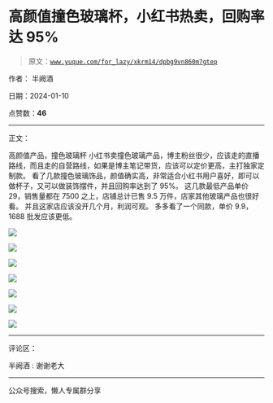 # 高颜值撞色玻璃杯，小红书热卖，回购率达 95%

> 原文：[`www.yuque.com/for_lazy/xkrm14/dpbg9vn860m7gtep`](https://www.yuque.com/for_lazy/xkrm14/dpbg9vn860m7gtep)

作者： 半阙酒

日期：2024-01-10

点赞数：**46**

* * *

正文：

高颜值产品，撞色玻璃杯 小红书卖撞色玻璃产品，博主粉丝很少，应该走的直播路线，而且走的自营路线，如果是博主笔记带货，应该可以定价更高，主打独家定制款。
看了几款撞色玻璃饰品，颜值确实高，非常适合小红书用户喜好，即可以做杯子，又可以做装饰摆件，并且回购率达到了 95%。
这几款最低产品单价 29，销售量都在 7500 之上，店铺总计已售 9.5 万件，店家其他玻璃产品也很好看。 并且这家店应该没开几个月，利润可观。
多多看了一个同款，单价 9.9，1688 批发应该更低。

![](img/b683fe06430c18fb2de77d7e1bd27103.png)

![](img/23439e1dba448eb6cfdc6caf2d05ad25.png)

![](img/c1342721b25bcf900ff177e7c7676717.png)

![](img/b42cd8879d2d8b81ed5b7bc05a4b9aaa.png)

![](img/1d5ec05cd67adc30f9a7a34411005455.png)

![](img/8ab5320fef300b0d82c983d8c5f14c1d.png)

![](img/e114162fd91a8fbc07390fa1c1613989.png)

* * *

评论区：

半阙酒 : 谢谢老大

* * *

公众号搜索，懒人专属群分享